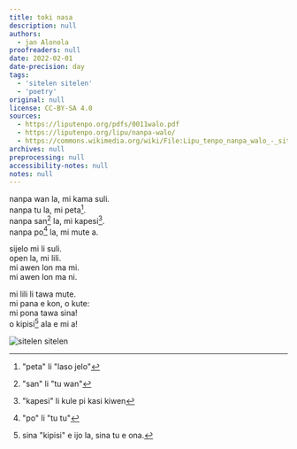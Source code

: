 ```yaml
---
title: toki nasa
description: null
authors:
  - jan Alonola
proofreaders: null
date: 2022-02-01
date-precision: day
tags:
  - 'sitelen sitelen'
  - 'poetry'
original: null
license: CC-BY-SA 4.0
sources:
  - https://liputenpo.org/pdfs/0011walo.pdf
  - https://liputenpo.org/lipu/nanpa-walo/
  - https://commons.wikimedia.org/wiki/File:Lipu_tenpo_nanpa_walo_-_sitelen_sitelen.png
archives: null
preprocessing: null
accessibility-notes: null
notes: null
---
```


nanpa wan la, mi kama suli.  
nanpa tu la, mi peta[^1].  
nanpa san[^2] la, mi kapesi[^3].  
nanpa po[^4] la, mi mute a.

sijelo mi li suli.  
open la, mi lili.  
mi awen lon ma mi.  
mi awen lon ma ni.

mi lili li tawa mute.  
mi pana e kon, o kute:  
mi pona tawa sina!  
o kipisi[^5] ala e mi a!

[^1]: "peta" li "laso jelo"
[^2]: "san" li "tu wan"
[^3]: "kapesi" li kule pi kasi kiwen
[^4]: "po" li "tu tu"
[^5]: sina "kipisi" e ijo la, sina tu e ona.

![sitelen sitelen](https://upload.wikimedia.org/wikipedia/commons/4/42/Lipu_tenpo_nanpa_walo_-_sitelen_sitelen.png)